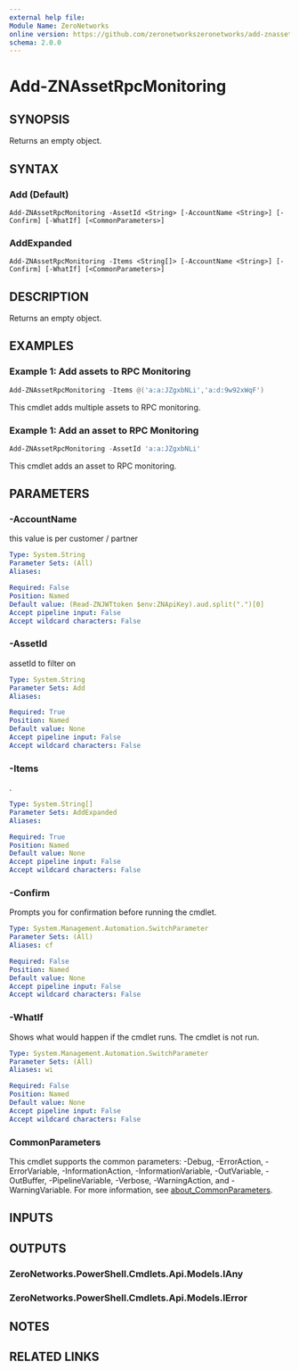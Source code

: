 ```yaml
---
external help file:
Module Name: ZeroNetworks
online version: https://github.com/zeronetworkszeronetworks/add-znassetrpcmonitoring
schema: 2.0.0
---
```


# Add-ZNAssetRpcMonitoring

## SYNOPSIS
Returns an empty object.

## SYNTAX

### Add (Default)
```
Add-ZNAssetRpcMonitoring -AssetId <String> [-AccountName <String>] [-Confirm] [-WhatIf] [<CommonParameters>]
```

### AddExpanded
```
Add-ZNAssetRpcMonitoring -Items <String[]> [-AccountName <String>] [-Confirm] [-WhatIf] [<CommonParameters>]
```

## DESCRIPTION
Returns an empty object.

## EXAMPLES

### Example 1: Add assets to RPC Monitoring
```powershell
Add-ZNAssetRpcMonitoring -Items @('a:a:JZgxbNLi','a:d:9w92xWqF')
```

This cmdlet adds multiple assets to RPC monitoring.

### Example 1: Add an asset to RPC Monitoring
```powershell
Add-ZNAssetRpcMonitoring -AssetId 'a:a:JZgxbNLi'
```

This cmdlet adds an asset to RPC monitoring.

## PARAMETERS

### -AccountName
this value is per customer / partner

```yaml
Type: System.String
Parameter Sets: (All)
Aliases:

Required: False
Position: Named
Default value: (Read-ZNJWTtoken $env:ZNApiKey).aud.split(".")[0]
Accept pipeline input: False
Accept wildcard characters: False
```

### -AssetId
assetId to filter on

```yaml
Type: System.String
Parameter Sets: Add
Aliases:

Required: True
Position: Named
Default value: None
Accept pipeline input: False
Accept wildcard characters: False
```

### -Items
.

```yaml
Type: System.String[]
Parameter Sets: AddExpanded
Aliases:

Required: True
Position: Named
Default value: None
Accept pipeline input: False
Accept wildcard characters: False
```

### -Confirm
Prompts you for confirmation before running the cmdlet.

```yaml
Type: System.Management.Automation.SwitchParameter
Parameter Sets: (All)
Aliases: cf

Required: False
Position: Named
Default value: None
Accept pipeline input: False
Accept wildcard characters: False
```

### -WhatIf
Shows what would happen if the cmdlet runs.
The cmdlet is not run.

```yaml
Type: System.Management.Automation.SwitchParameter
Parameter Sets: (All)
Aliases: wi

Required: False
Position: Named
Default value: None
Accept pipeline input: False
Accept wildcard characters: False
```

### CommonParameters
This cmdlet supports the common parameters: -Debug, -ErrorAction, -ErrorVariable, -InformationAction, -InformationVariable, -OutVariable, -OutBuffer, -PipelineVariable, -Verbose, -WarningAction, and -WarningVariable. For more information, see [about_CommonParameters](http://go.microsoft.com/fwlink/?LinkID=113216).

## INPUTS

## OUTPUTS

### ZeroNetworks.PowerShell.Cmdlets.Api.Models.IAny

### ZeroNetworks.PowerShell.Cmdlets.Api.Models.IError

## NOTES

## RELATED LINKS

